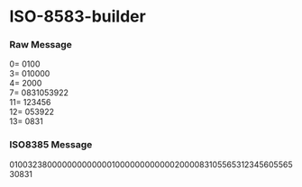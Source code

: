 # ISO-8583-builder

### Raw Message
0= 0100 \
3= 010000 \
4= 2000 \
7= 0831053922 \
11= 123456 \
12= 053922 \
13= 0831


### ISO8385 Message
0100323800000000000001000000000000200008310556531234560556530831
